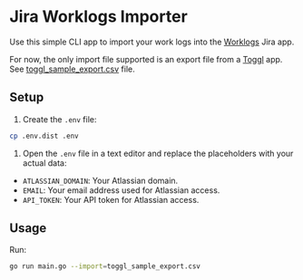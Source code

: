 # Jira Worklogs Importer

Use this simple CLI app to import your work logs into the [Worklogs](https://marketplace.atlassian.com/apps/1219004/worklogs-time-tracking-and-reports) Jira app.

For now, the only import file supported is an export file from a [Toggl](https://toggl.com) app. See [toggl_sample_export.csv](toggl_sample_export.csv) file.

## Setup

1. Create the `.env` file:
```bash
cp .env.dist .env
```

1. Open the `.env` file in a text editor and replace the placeholders with your actual data:
* `ATLASSIAN_DOMAIN`: Your Atlassian domain.
* `EMAIL`: Your email address used for Atlassian access.
* `API_TOKEN`: Your API token for Atlassian access.

## Usage

Run:
```bash
go run main.go --import=toggl_sample_export.csv
```
